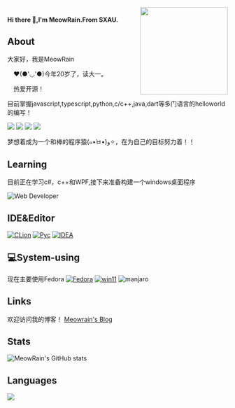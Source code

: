 <img src="https://avatars.githubusercontent.com/u/107172084?v=4" alt="" align="right" height="200" width="200" data-view-component="true" class="avatar circle">

#### Hi there 👋,I'm MeowRain.From SXAU.
## About
  大家好，我是MeowRain
  
　❤️(●'◡'●)今年20岁了，读大一。
 
　热爱开源！
 
  目前掌握javascript,typescript,python,c/c++,java,dart等多门语言的helloworld的编写！
  
  ![](https://img.shields.io/badge/Main%20Language-java-red?logo=java)
  ![](https://img.shields.io/badge/-javascript-red)
  ![](https://img.shields.io/badge/-Typescript-blue)
  ![](https://img.shields.io/badge/-python-yellow?logo=python)
  
  梦想着成为一个和棒的程序猿(๑•̀ㅂ•́)و✧，在为自己的目标努力着！！
## Learning
目前正在学习c#，c++和WPF,接下来准备构建一个windows桌面程序

![Web Developer](https://skillicons.dev/icons?i=c,cs,cpp,cmake,dotnet)

## IDE&Editor
[![CLion](https://img.shields.io/badge/IDE-JetBrains%20CLion-22D890?style=flat-square&logo=clion)](https://www.jetbrains.com/clion/)
[![Pyc](https://img.shields.io/badge/IDE-JetBrains%20Pycharm-FCF84A?style=flat-square&logo=Pycharm)](https://www.jetbrains.com/pycharm/)
[![IDEA](https://img.shields.io/badge/IDE-JetBrains%20IDEA-22D890?style=flat-square&logo=IDEA)](https://www.jetbrains.com/idea/)
 
## 💻System-using
现在主要使用Fedora
[![Fedora](https://img.shields.io/badge/Fedora-294172?style=flat-square&logo=fedora&logoColor=white)](https://getfedora.org/)
[![win11](https://img.shields.io/badge/Windows%2011-0067B8?style=flat-square&logo=microsoft&logoColor=white)](https://www.microsoft.com/en-us/windows)
![manjaro](https://img.shields.io/badge/Manjaro-0D7F1E?style=flat-square&logo=manjaro&logoColor=white)
 
## Links
欢迎访问我的博客！
[Meowrain's Blog](https://meowrain.cn)

## Stats
![MeowRain's GitHub stats](https://github-readme-stats-git-masterrstaa-rickstaa.vercel.app/api?username=meowrain&show_icons=true&theme=radical)

## Languages
![](https://github-readme-stats-git-masterrstaa-rickstaa.vercel.app/api/top-langs/?username=meowrain&layout=compact&theme=material-palenight)

